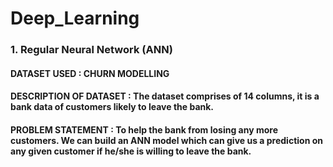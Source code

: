 # Deep_Learning

### 1. Regular Neural Network (ANN)
#### DATASET USED : CHURN MODELLING 
#### DESCRIPTION OF DATASET : The dataset comprises of 14 columns, it is a bank data of customers likely to leave the bank.
#### PROBLEM STATEMENT : To help the bank from losing any more customers. We can build an ANN model which can give us a prediction on any given customer if he/she is willing to leave the bank. 
